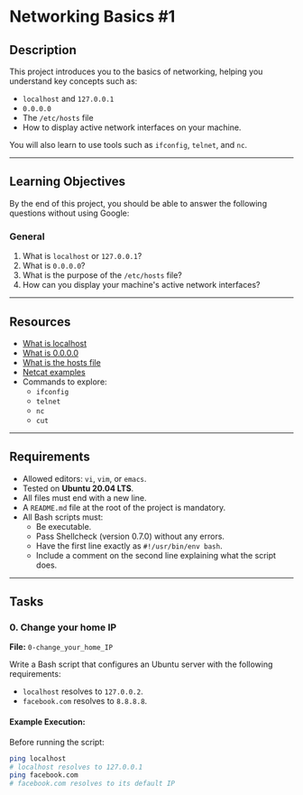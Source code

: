# Networking Basics #1

## **Description**
This project introduces you to the basics of networking, helping you understand key concepts such as:
- `localhost` and `127.0.0.1`
- `0.0.0.0`
- The `/etc/hosts` file
- How to display active network interfaces on your machine.

You will also learn to use tools such as `ifconfig`, `telnet`, and `nc`.

---

## **Learning Objectives**
By the end of this project, you should be able to answer the following questions without using Google:

### **General**
1. What is `localhost` or `127.0.0.1`?
2. What is `0.0.0.0`?
3. What is the purpose of the `/etc/hosts` file?
4. How can you display your machine's active network interfaces?

---

## **Resources**
- [What is localhost](https://en.wikipedia.org/wiki/Localhost)
- [What is 0.0.0.0](https://en.wikipedia.org/wiki/0.0.0.0)
- [What is the hosts file](https://en.wikipedia.org/wiki/Hosts_(file))
- [Netcat examples](https://www.digitalocean.com/community/tutorials/how-to-use-netcat-to-establish-and-test-tcp-and-udp-connections)
- Commands to explore:
  - `ifconfig`
  - `telnet`
  - `nc`
  - `cut`

---

## **Requirements**
- Allowed editors: `vi`, `vim`, or `emacs`.
- Tested on **Ubuntu 20.04 LTS**.
- All files must end with a new line.
- A `README.md` file at the root of the project is mandatory.
- All Bash scripts must:
  - Be executable.
  - Pass Shellcheck (version 0.7.0) without any errors.
  - Have the first line exactly as `#!/usr/bin/env bash`.
  - Include a comment on the second line explaining what the script does.

---

## **Tasks**

### **0. Change your home IP**
**File:** `0-change_your_home_IP`

Write a Bash script that configures an Ubuntu server with the following requirements:
- `localhost` resolves to `127.0.0.2`.
- `facebook.com` resolves to `8.8.8.8`.

#### **Example Execution:**
Before running the script:
```bash
ping localhost
# localhost resolves to 127.0.0.1
ping facebook.com
# facebook.com resolves to its default IP
